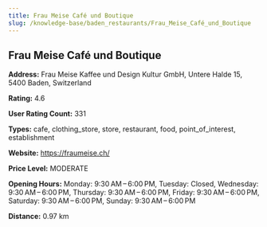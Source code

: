 ```yaml
---
title: Frau Meise Café und Boutique
slug: /knowledge-base/baden_restaurants/Frau_Meise_Café_und_Boutique
---
```


## Frau Meise Café und Boutique

**Address:** Frau Meise Kaffee und Design Kultur GmbH, Untere Halde 15, 5400 Baden, Switzerland

**Rating:** 4.6

**User Rating Count:** 331

**Types:** cafe, clothing_store, store, restaurant, food, point_of_interest, establishment

**Website:** https://fraumeise.ch/

**Price Level:** MODERATE

**Opening Hours:** Monday: 9:30 AM – 6:00 PM, Tuesday: Closed, Wednesday: 9:30 AM – 6:00 PM, Thursday: 9:30 AM – 6:00 PM, Friday: 9:30 AM – 6:00 PM, Saturday: 9:30 AM – 6:00 PM, Sunday: 9:30 AM – 6:00 PM

**Distance:** 0.97 km